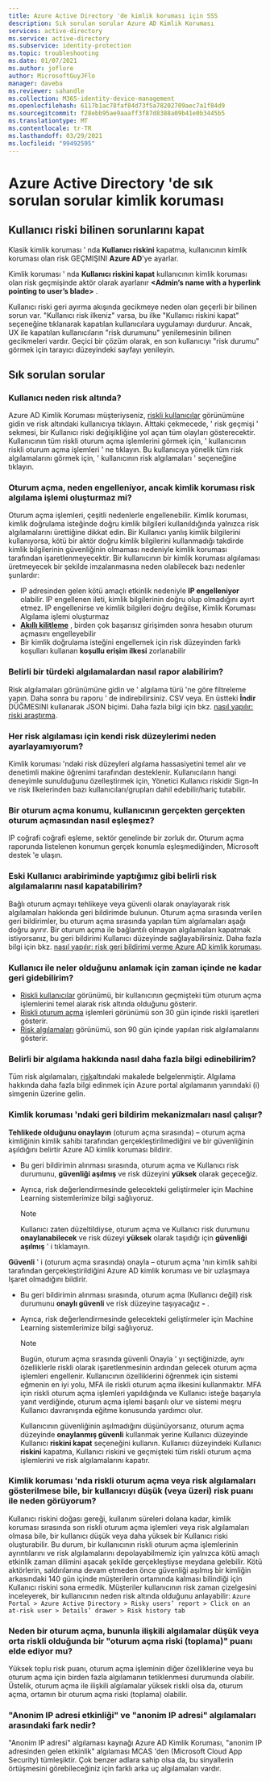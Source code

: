 ```yaml
---
title: Azure Active Directory 'de kimlik koruması için SSS
description: Sık sorulan sorular Azure AD Kimlik Koruması
services: active-directory
ms.service: active-directory
ms.subservice: identity-protection
ms.topic: troubleshooting
ms.date: 01/07/2021
ms.author: joflore
author: MicrosoftGuyJFlo
manager: daveba
ms.reviewer: sahandle
ms.collection: M365-identity-device-management
ms.openlocfilehash: 6117b1ac78faf84d73f5a78202709aec7a1f84d9
ms.sourcegitcommit: f28ebb95ae9aaaff3f87d8388a09b41e0b3445b5
ms.translationtype: MT
ms.contentlocale: tr-TR
ms.lasthandoff: 03/29/2021
ms.locfileid: "99492595"
---
```

# <a name="frequently-asked-questions-identity-protection-in-azure-active-directory"></a>Azure Active Directory 'de sık sorulan sorular kimlik koruması

## <a name="dismiss-user-risk-known-issues"></a>Kullanıcı riski bilinen sorunlarını kapat

Klasik kimlik koruması ' nda **Kullanıcı riskini** kapatma, kullanıcının kimlik koruması olan risk GEÇMIŞINI **Azure AD**'ye ayarlar.

Kimlik koruması ' nda **Kullanıcı riskini kapat** kullanıcının kimlik koruması olan risk geçmişinde aktör olarak ayarlanır **\<Admin’s name with a hyperlink pointing to user’s blade\>** .

Kullanıcı riski geri ayırma akışında gecikmeye neden olan geçerli bir bilinen sorun var. "Kullanıcı risk ilkeniz" varsa, bu ilke "Kullanıcı riskini kapat" seçeneğine tıklanarak kapatılan kullanıcılara uygulamayı durdurur. Ancak, UX ile kapatılan kullanıcıların "risk durumunu" yenilemesinin bilinen gecikmeleri vardır. Geçici bir çözüm olarak, en son kullanıcıyı "risk durumu" görmek için tarayıcı düzeyindeki sayfayı yenileyin.


## <a name="frequently-asked-questions"></a>Sık sorulan sorular

### <a name="why-is-a-user-at-risk"></a>Kullanıcı neden risk altında?

Azure AD Kimlik Koruması müşteriyseniz, [riskli kullanıcılar](howto-identity-protection-investigate-risk.md#risky-users) görünümüne gidin ve risk altındaki kullanıcıya tıklayın. Alttaki çekmecede, ' risk geçmişi ' sekmesi, bir Kullanıcı riski değişikliğine yol açan tüm olayları gösterecektir. Kullanıcının tüm riskli oturum açma işlemlerini görmek için, ' kullanıcının riskli oturum açma işlemleri ' ne tıklayın. Bu kullanıcıya yönelik tüm risk algılamalarını görmek için, ' kullanıcının risk algılamaları ' seçeneğine tıklayın.

### <a name="why-was-my-sign-in-blocked-but-identity-protection-didnt-generate-a-risk-detection"></a>Oturum açma, neden engelleniyor, ancak kimlik koruması risk algılama işlemi oluşturmaz mi?
Oturum açma işlemleri, çeşitli nedenlerle engellenebilir. Kimlik koruması, kimlik doğrulama isteğinde doğru kimlik bilgileri kullanıldığında yalnızca risk algılamalarını ürettiğine dikkat edin. Bir Kullanıcı yanlış kimlik bilgilerini kullanıyorsa, kötü bir aktör doğru kimlik bilgilerini kullanmadığı takdirde kimlik bilgilerinin güvenliğinin olmaması nedeniyle kimlik koruması tarafından işaretlenmeyecektir. Bir kullanıcının bir kimlik koruması algılaması üretmeyecek bir şekilde imzalanmasına neden olabilecek bazı nedenler şunlardır:
* IP adresinden gelen kötü amaçlı etkinlik nedeniyle **IP engelleniyor** olabilir. IP engellenen ileti, kimlik bilgilerinin doğru olup olmadığını ayırt etmez. IP engellenirse ve kimlik bilgileri doğru değilse, Kimlik Koruması Algılama işlemi oluşturmaz
* **[Akıllı kilitleme](../authentication/howto-password-smart-lockout.md)** , birden çok başarısız girişimden sonra hesabın oturum açmasını engelleyebilir
* Bir kimlik doğrulama isteğini engellemek için risk düzeyinden farklı koşulları kullanan **koşullu erişim ilkesi** zorlanabilir

### <a name="how-can-i-get-a-report-of-detections-of-a-specific-type"></a>Belirli bir türdeki algılamalardan nasıl rapor alabilirim?

Risk algılamaları görünümüne gidin ve ' algılama türü 'ne göre filtreleme yapın. Daha sonra bu raporu ' de indirebilirsiniz. CSV veya. En üstteki **İndir** DÜĞMESINI kullanarak JSON biçimi. Daha fazla bilgi için bkz. [nasıl yapılır: riski araştırma](howto-identity-protection-investigate-risk.md#risk-detections).

### <a name="why-cant-i-set-my-own-risk-levels-for-each-risk-detection"></a>Her risk algılaması için kendi risk düzeylerimi neden ayarlayamıyorum?

Kimlik koruması 'ndaki risk düzeyleri algılama hassasiyetini temel alır ve denetimli makine öğrenimi tarafından desteklenir. Kullanıcıların hangi deneyimle sunulduğunu özelleştirmek için, Yönetici Kullanıcı riskidir Sign-In ve risk Ilkelerinden bazı kullanıcıları/grupları dahil edebilir/hariç tutabilir.

### <a name="why-does-the-location-of-a-sign-in-not-match-where-the-user-truly-signed-in-from"></a>Bir oturum açma konumu, kullanıcının gerçekten gerçekten oturum açmasından nasıl eşleşmez?

IP coğrafi coğrafi eşleme, sektör genelinde bir zorluk dır. Oturum açma raporunda listelenen konumun gerçek konumla eşleşmediğinden, Microsoft destek 'e ulaşın. 

### <a name="how-can-i-close-specific-risk-detections-like-i-did-in-the-old-ui"></a>Eski Kullanıcı arabiriminde yaptığımız gibi belirli risk algılamalarını nasıl kapatabilirim?

Bağlı oturum açmayı tehlikeye veya güvenli olarak onaylayarak risk algılamaları hakkında geri bildirimde bulunun. Oturum açma sırasında verilen geri bildirimler, bu oturum açma sırasında yapılan tüm algılamaları aşağı doğru ayırır. Bir oturum açma ile bağlantılı olmayan algılamaları kapatmak istiyorsanız, bu geri bildirimi Kullanıcı düzeyinde sağlayabilirsiniz. Daha fazla bilgi için bkz. [nasıl yapılır: risk geri bildirimi verme Azure AD kimlik koruması](howto-identity-protection-risk-feedback.md).

### <a name="how-far-can-i-go-back-in-time-to-understand-whats-going-on-with-my-user"></a>Kullanıcı ile neler olduğunu anlamak için zaman içinde ne kadar geri gidebilirim?

- [Riskli kullanıcılar](howto-identity-protection-investigate-risk.md#risky-users) görünümü, bir kullanıcının geçmişteki tüm oturum açma işlemlerini temel alarak risk altında olduğunu gösterir. 
- [Riskli oturum açma](howto-identity-protection-investigate-risk.md#risky-sign-ins) işlemleri görünümü son 30 gün içinde riskli işaretleri gösterir. 
- [Risk algılamaları](howto-identity-protection-investigate-risk.md#risk-detections) görünümü, son 90 gün içinde yapılan risk algılamalarını gösterir.

### <a name="how-can-i-learn-more-about-a-specific-detection"></a>Belirli bir algılama hakkında nasıl daha fazla bilgi edinebilirim?

Tüm risk algılamaları, [risk](concept-identity-protection-risks.md#risk-types-and-detection)altındaki makalede belgelenmiştir. Algılama hakkında daha fazla bilgi edinmek için Azure portal algılamanın yanındaki (i) simgenin üzerine gelin.

### <a name="how-do-the-feedback-mechanisms-in-identity-protection-work"></a>Kimlik koruması 'ndaki geri bildirim mekanizmaları nasıl çalışır?

**Tehlikede olduğunu onaylayın** (oturum açma sırasında) – oturum açma kimliğinin kimlik sahibi tarafından gerçekleştirilmediğini ve bir güvenliğinin aşıldığını belirtir Azure AD kimlik koruması bildirir.

- Bu geri bildirimin alınması sırasında, oturum açma ve Kullanıcı risk durumunu, **güvenliği aşılmış** ve risk düzeyini **yüksek** olarak geçeceğiz.

- Ayrıca, risk değerlendirmesinde gelecekteki geliştirmeler için Machine Learning sistemlerimize bilgi sağlıyoruz.

    > [!NOTE]
    > Kullanıcı zaten düzeltildiyse, oturum açma ve Kullanıcı risk durumunu **onaylanabilecek** ve risk düzeyi **yüksek** olarak taşıdığı için **güvenliği aşılmış** ' i tıklamayın.

**Güvenli** ' i (oturum açma sırasında) onayla – oturum açma 'nın kimlik sahibi tarafından gerçekleştirildiğini Azure AD kimlik koruması ve bir uzlaşmaya Işaret olmadığını bildirir.

- Bu geri bildirimin alınması sırasında, oturum açma (Kullanıcı değil) risk durumunu **onaylı güvenli** ve risk düzeyine taşıyacağız **-** .

- Ayrıca, risk değerlendirmesinde gelecekteki geliştirmeler için Machine Learning sistemlerimize bilgi sağlıyoruz. 

    > [!NOTE]
    >Bugün, oturum açma sırasında güvenli Onayla ' yı seçtiğinizde, aynı özelliklerle riskli olarak işaretlenmesinin ardından gelecek oturum açma işlemleri engellenir. Kullanıcının özelliklerini öğrenmek için sistemi eğmenin en iyi yolu, MFA ile riskli oturum açma ilkesini kullanmaktır. MFA için riskli oturum açma işlemleri yapıldığında ve Kullanıcı isteğe başarıyla yanıt verdiğinde, oturum açma işlemi başarılı olur ve sistemi meşru Kullanıcı davranışında eğitme konusunda yardımcı olur.
    >
    > Kullanıcının güvenliğinin aşılmadığını düşünüyorsanız, oturum açma düzeyinde **onaylanmış güvenli** kullanmak yerine Kullanıcı düzeyinde Kullanıcı **riskini kapat** seçeneğini kullanın. Kullanıcı düzeyindeki Kullanıcı **riskini** kapatma, Kullanıcı riskini ve geçmişteki tüm riskli oturum açma işlemlerini ve risk algılamalarını kapatır.

### <a name="why-am-i-seeing-a-user-with-a-low-or-above-risk-score-even-if-no-risky-sign-ins-or-risk-detections-are-shown-in-identity-protection"></a>Kimlik koruması 'nda riskli oturum açma veya risk algılamaları gösterilmese bile, bir kullanıcıyı düşük (veya üzeri) risk puanı ile neden görüyorum?

Kullanıcı riskini doğası gereği, kullanım süreleri dolana kadar, kimlik koruması sırasında son riskli oturum açma işlemleri veya risk algılamaları olmasa bile, bir kullanıcı düşük veya daha yüksek bir Kullanıcı riski oluşturabilir. Bu durum, bir kullanıcının riskli oturum açma işlemlerinin ayrıntılarını ve risk algılamalarını depolayabilmemiz için yalnızca kötü amaçlı etkinlik zaman dilimini aşacak şekilde gerçekleştiyse meydana gelebilir. Kötü aktörlerin, saldırılarına devam etmeden önce güvenliği aşılmış bir kimliğin arkasındaki 140 gün içinde müşterilerin ortamında kalması bilindiği için Kullanıcı riskini sona ermedik. Müşteriler kullanıcının risk zaman çizelgesini inceleyerek, bir kullanıcının neden risk altında olduğunu anlayabilir: `Azure Portal > Azure Active Directory > Risky users’ report > Click on an at-risk user > Details’ drawer > Risk history tab`

### <a name="why-does-a-sign-in-have-a-sign-in-risk-aggregate-score-of-high-when-the-detections-associated-with-it-are-of-low-or-medium-risk"></a>Neden bir oturum açma, bununla ilişkili algılamalar düşük veya orta riskli olduğunda bir "oturum açma riski (toplama)" puanı elde ediyor mu?

Yüksek toplu risk puanı, oturum açma işleminin diğer özelliklerine veya bu oturum açma için birden fazla algılamanın tetiklenmesi durumunda olabilir. Üstelik, oturum açma ile ilişkili algılamalar yüksek riskli olsa da, oturum açma, ortamın bir oturum açma riski (toplama) olabilir.

### <a name="what-is-the-difference-between-the-activity-from-anonymous-ip-address-and-anonymous-ip-address-detections"></a>"Anonim IP adresi etkinliği" ve "anonim IP adresi" algılamaları arasındaki fark nedir?

"Anonim IP adresi" algılaması kaynağı Azure AD Kimlik Koruması, "anonim IP adresinden gelen etkinlik" algılaması MCAS 'den (Microsoft Cloud App Security) tümleşiktir. Çok benzer adlara sahip olsa da, bu sinyallerin örtüşmesini görebileceğiniz için farklı arka uç algılamaları vardır.
